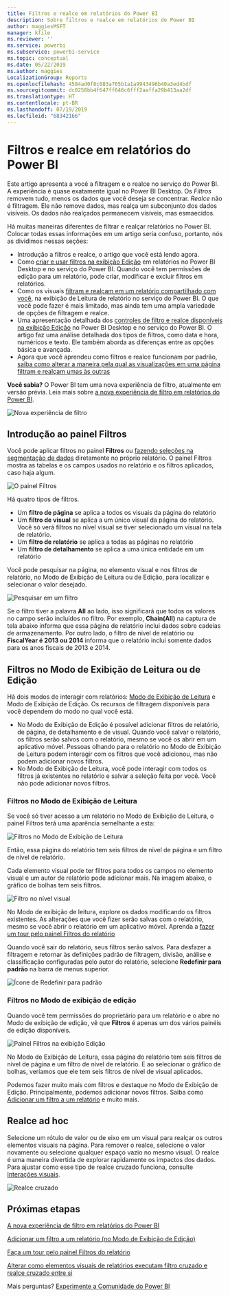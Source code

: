 ```yaml
---
title: Filtros e realce em relatórios do Power BI
description: Sobre filtros e realce em relatórios do Power BI
author: maggiesMSFT
manager: kfile
ms.reviewer: ''
ms.service: powerbi
ms.subservice: powerbi-service
ms.topic: conceptual
ms.date: 05/22/2019
ms.author: maggies
LocalizationGroup: Reports
ms.openlocfilehash: 4584ad0f8c083a765b1a1a9943496b40a3ed4bdf
ms.sourcegitcommit: dc0258bb4f647ff646c6fff2aaffa29b413aa2df
ms.translationtype: HT
ms.contentlocale: pt-BR
ms.lasthandoff: 07/19/2019
ms.locfileid: "68342166"
---
```

# <a name="filters-and-highlighting-in-power-bi-reports"></a>Filtros e realce em relatórios do Power BI
 Este artigo apresenta a você a filtragem e o realce no serviço do Power BI. A experiência é quase exatamente igual no Power BI Desktop. Os *Filtros* removem tudo, menos os dados que você deseja se concentrar. *Realce* não é filtragem. Ele não remove dados, mas realça um subconjunto dos dados visíveis. Os dados não realçados permanecem visíveis, mas esmaecidos.

Há muitas maneiras diferentes de filtrar e realçar relatórios no Power BI. Colocar todas essas informações em um artigo seria confuso, portanto, nós as dividimos nessas seções:

* Introdução a filtros e realce, o artigo que você está lendo agora.
* Como [criar e usar filtros na exibição Edição](power-bi-report-add-filter.md) em relatórios no Power BI Desktop e no serviço do Power BI. Quando você tem permissões de edição para um relatório, pode criar, modificar e excluir filtros em relatórios.
* Como os visuais [filtram e realçam em um relatório compartilhado com você](consumer/end-user-interactions.md), na exibição de Leitura de relatório no serviço do Power BI. O que você pode fazer é mais limitado, mas ainda tem uma ampla variedade de opções de filtragem e realce.  
* Uma apresentação detalhada dos [controles de filtro e realce disponíveis na exibição Edição](power-bi-report-add-filter.md) no Power BI Desktop e no serviço do Power BI. O artigo faz uma análise detalhada dos tipos de filtros, como data e hora, numéricos e texto. Ele também aborda as diferenças entre as opções básica e avançada.
* Agora que você aprendeu como filtros e realce funcionam por padrão, [saiba como alterar a maneira pela qual as visualizações em uma página filtram e realçam umas às outras](service-reports-visual-interactions.md)

**Você sabia?** O Power BI tem uma nova experiência de filtro, atualmente em versão prévia. Leia mais sobre [a nova experiência de filtro em relatórios do Power BI](power-bi-report-filter.md).

![Nova experiência de filtro](media/power-bi-reports-filters-and-highlighting/power-bi-filter-reading.png)


## <a name="intro-to-the-filters-pane"></a>Introdução ao painel Filtros

Você pode aplicar filtros no painel **Filtros** ou [fazendo seleções na segmentação de dados](visuals/power-bi-visualization-slicers.md) diretamente no próprio relatório. O painel Filtros mostra as tabelas e os campos usados no relatório e os filtros aplicados, caso haja algum. 

![O painel Filtros](media/power-bi-reports-filters-and-highlighting/power-bi-add-filter-reading-view.png)

Há quatro tipos de filtros.

- Um **filtro de página** se aplica a todos os visuais da página do relatório     
- Um **filtro de visual** se aplica a um único visual da página do relatório. Você só verá filtros no nível visual se tiver selecionado um visual na tela de relatório.    
- Um **filtro de relatório** se aplica a todas as páginas no relatório    
- Um **filtro de detalhamento** se aplica a uma única entidade em um relatório    

Você pode pesquisar na página, no elemento visual e nos filtros de relatório, no Modo de Exibição de Leitura ou de Edição, para localizar e selecionar o valor desejado. 

![Pesquisar em um filtro](media/power-bi-reports-filters-and-highlighting/power-bi-search-filter.png)

Se o filtro tiver a palavra **All** ao lado, isso significará que todos os valores no campo serão incluídos no filtro.  Por exemplo, **Chain(All)** na captura de tela abaixo informa que essa página de relatório inclui dados sobre cadeias de armazenamento.  Por outro lado, o filtro de nível de relatório ou **FiscalYear é 2013 ou 2014** informa que o relatório inclui somente dados para os anos fiscais de 2013 e 2014.

## <a name="filters-in-reading-or-editing-view"></a>Filtros no Modo de Exibição de Leitura ou de Edição
Há dois modos de interagir com relatórios: [Modo de Exibição de Leitura](consumer/end-user-reading-view.md) e Modo de Exibição de Edição. Os recursos de filtragem disponíveis para você dependem do modo no qual você está.

* No Modo de Exibição de Edição é possível adicionar filtros de relatório, de página, de detalhamento e de visual. Quando você salvar o relatório, os filtros serão salvos com o relatório, mesmo se você os abrir em um aplicativo móvel. Pessoas olhando para o relatório no Modo de Exibição de Leitura podem interagir com os filtros que você adicionou, mas não podem adicionar novos filtros.
* No Modo de Exibição de Leitura, você pode interagir com todos os filtros já existentes no relatório e salvar a seleção feita por você. Você não pode adicionar novos filtros.

### <a name="filters-in-reading-view"></a>Filtros no Modo de Exibição de Leitura
Se você só tiver acesso a um relatório no Modo de Exibição de Leitura, o painel Filtros terá uma aparência semelhante a esta:

![Filtros no Modo de Exibição de Leitura](media/power-bi-reports-filters-and-highlighting/power-bi-filter-reading-view.png)

Então, essa página do relatório tem seis filtros de nível de página e um filtro de nível de relatório.

Cada elemento visual pode ter filtros para todos os campos no elemento visual e um autor de relatório pode adicionar mais. Na imagem abaixo, o gráfico de bolhas tem seis filtros.

![Filtro no nível visual](media/power-bi-reports-filters-and-highlighting/power-bi-filter-visual-level.png)

No Modo de exibição de leitura, explore os dados modificando os filtros existentes. As alterações que você fizer serão salvas com o relatório, mesmo se você abrir o relatório em um aplicativo móvel. Aprenda a [fazer um tour pelo painel Filtros do relatório](consumer/end-user-report-filter.md)

Quando você sair do relatório, seus filtros serão salvos. Para desfazer a filtragem e retornar às definições padrão de filtragem, divisão, análise e classificação configuradas pelo autor do relatório, selecione **Redefinir para padrão** na barra de menus superior.

![Ícone de Redefinir para padrão](media/power-bi-reports-filters-and-highlighting/power-bi-reset-to-default.png)

### <a name="filters-in-editing-view"></a>Filtros no Modo de exibição de edição
Quando você tem permissões do proprietário para um relatório e o abre no Modo de exibição de edição, vê que **Filtros** é apenas um dos vários painéis de edição disponíveis.

![Painel Filtros na exibição Edição](media/power-bi-reports-filters-and-highlighting/power-bi-add-filter-editing-view.png)

No Modo de Exibição de Leitura, essa página do relatório tem seis filtros de nível de página e um filtro de nível de relatório. E ao selecionar o gráfico de bolhas, veríamos que ele tem seis filtros de nível de visual aplicados.

Podemos fazer muito mais com filtros e destaque no Modo de Exibição de Edição. Principalmente, podemos adicionar novos filtros. Saiba como [Adicionar um filtro a um relatório](power-bi-report-add-filter.md) e muito mais.

## <a name="ad-hoc-highlighting"></a>Realce ad hoc
Selecione um rótulo de valor ou de eixo em um visual para realçar os outros elementos visuais na página. Para remover o realce, selecione o valor novamente ou selecione qualquer espaço vazio no mesmo visual. O realce é uma maneira divertida de explorar rapidamente os impactos dos dados. Para ajustar como esse tipo de realce cruzado funciona, consulte [Interações visuais](service-reports-visual-interactions.md).

![Realce cruzado](media/power-bi-reports-filters-and-highlighting/power-bi-adhoc-filter.gif)


## <a name="next-steps"></a>Próximas etapas

[A nova experiência de filtro em relatórios do Power BI](power-bi-report-filter.md)

[Adicionar um filtro a um relatório (no Modo de Exibição de Edição)](power-bi-report-add-filter.md)

[Faça um tour pelo painel Filtros do relatório](consumer/end-user-report-filter.md)

[Alterar como elementos visuais de relatórios executam filtro cruzado e realce cruzado entre si](consumer/end-user-interactions.md)

Mais perguntas? [Experimente a Comunidade do Power BI](http://community.powerbi.com/)

